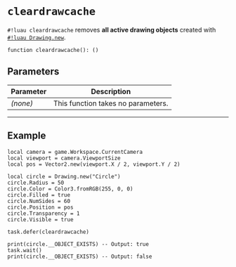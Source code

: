 # `cleardrawcache`

`#!luau cleardrawcache` removes **all active drawing objects** created with [`#!luau Drawing.new`](./README.md#constructor).

```luau
function cleardrawcache(): ()
```

## Parameters

| Parameter | Description                      |
|-----------|----------------------------------|
| *(none)*  | This function takes no parameters. |

---

## Example

```luau title="Clearing all drawing objects at once" linenums="1"
local camera = game.Workspace.CurrentCamera
local viewport = camera.ViewportSize
local pos = Vector2.new(viewport.X / 2, viewport.Y / 2)

local circle = Drawing.new("Circle")
circle.Radius = 50
circle.Color = Color3.fromRGB(255, 0, 0)
circle.Filled = true
circle.NumSides = 60
circle.Position = pos
circle.Transparency = 1
circle.Visible = true

task.defer(cleardrawcache)

print(circle.__OBJECT_EXISTS) -- Output: true
task.wait()
print(circle.__OBJECT_EXISTS) -- Output: false
```
